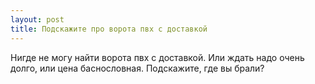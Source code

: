 ```yaml
---
layout: post 
title: Подскажите про ворота пвх с доставкой 
--- 
```

Нигде не могу найти ворота пвх с доставкой. Или ждать надо очень долго, или цена баснословная. Подскажите, где вы брали?